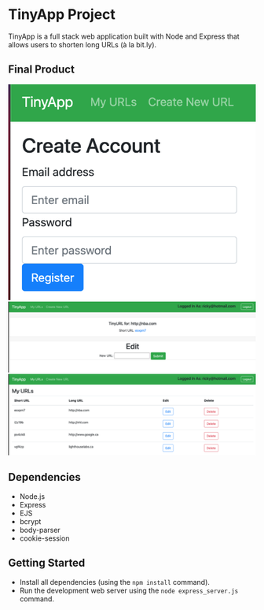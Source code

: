 # TinyApp Project

TinyApp is a full stack web application built with Node and Express that allows users to shorten long URLs (à la bit.ly).

## Final Product

!["User Login Fields"](https://github.com/Rickwu93/tinyapp/blob/master/docs/urls-page4.png?raw=true)
!["A random shortURL is generated from the LongURL that redirects to the website"](https://github.com/Rickwu93/tinyapp/blob/master/docs/urls-page3.png..png?raw=true)
!["Allows user to store their long URLs and short URLs"](https://github.com/Rickwu93/tinyapp/blob/master/docs/urls-page2.png..png?raw=true)

## Dependencies

- Node.js
- Express
- EJS
- bcrypt
- body-parser
- cookie-session


## Getting Started

- Install all dependencies (using the `npm install` command).
- Run the development web server using the `node express_server.js` command.